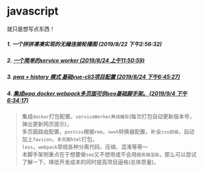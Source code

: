 <!--
 * @Author: yaodongyi
 * @Date: 2019-08-22 15:56:23
 * @Description: 
 -->
# javascript
就只是想写点东西！

##### 1. 一个拼拼凑凑实现的无缝连接轮播图 (2019/8/22 下午2:56:32)
##### 2. [一个简单的service worker (2019/8/24 上午11:50:59)](./pwa/)
##### 3. [pwa + history 模式 基础vue-cli3项目配置 (2019/8/24 下午6:45:27)](./pwa-vuedemo/)
##### 4. [集成wpa,docker,webpack多页面可供seo基础脚手架。 (2019/9/4 下午6:34:17)](./publicity-page)
> 集成`docker`打包配置，`serviceWorker离线缓存`(每次打包自动更新版本号，弹出更新网页提示)，    
> 多页面路由配置，`postcss`根据`rem`，`vwvh`转换器配置，补全`css前缀`，自动加上`favicon`，`多页面html`打包，     
> `less`，`webpack`常规各种分离代码、压缩、混淆等等～    
> 本脚手架侧重点在于想要做`seo`又不想用或不会用`服务端渲染`，那么可以尝试了解一下，降低开发成本的同时提高项目逼格(总体质量)。
